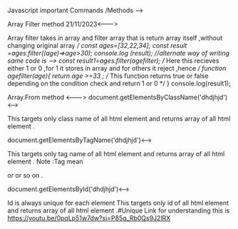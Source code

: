 Javascript important Commands /Methods -->
<!--->Array Filter method   21/11/2023<--->
Array filter takes in array and filter array that is return array itself ,without changing original array 
*/
const ages=[32,22,34];
const result =ages.filter((age)=>age>30);
console.log (result);
//alternate way of writing same code is -->
const result1=ages.filter(agefilter); 
/*
Here this recieves either 1 or 0 ,for 1 it stores in array and for others it reject ,hence 
*/
function agefilter(age){
    return age >=33 ;
    /*
    <!--> This function returns true or false depending on the condition check and return  1 or 0
    */
}
console.log(result1);
<!--> Array.From method   <--->

<!--> document.getElementsByClassName('dhdjhjd')<-->
This targets only class name of all html element and returns array of all html element .
<!--> document.getElementsByTagName('dhdjhjd')<-->
This targets only tag  name of all html element and returns array of all html element .
Note :Tag mean <p> or <a> or so on .
<!--> document.getElementsById('dhdjhjd')<-->
Id is always unique for each element 
This targets only id  of all html element and returns array of all html element .#Unique 
Link for understanding this is  
https://youtu.be/0pqLp51w7dw?si=P85q_Rb0Qs9J2lRX








